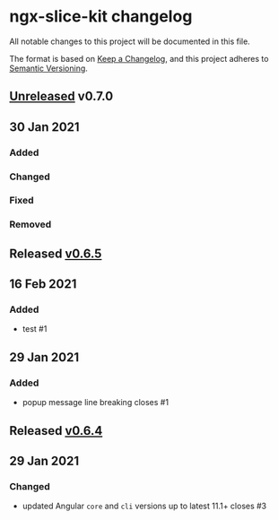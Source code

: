 # ngx-slice-kit changelog
All notable changes to this project will be documented in this file.

The format is based on [Keep a Changelog](https://keepachangelog.com/en/1.0.0/),
and this project adheres to [Semantic Versioning](https://semver.org/spec/v2.0.0.html).

## [Unreleased] v0.7.0

## 30 Jan 2021
### Added

### Changed

### Fixed

### Removed

## Released [v0.6.5]

## 16 Feb 2021
### Added
- test #1

## 29 Jan 2021
### Added
- popup message line breaking closes #1


## Released [v0.6.4]

## 29 Jan 2021

### Changed
- updated Angular `core` and `cli` versions up to latest 11.1+ closes #3


[Unreleased]: https://github.com/rovergulf/ngx-slice-kit/v0.6.4...main
[v0.7.0]: https://github.com/rovergulf/ngx-slice-kit/compare/v0.6.4...v0.7.0
[v0.6.5]: https://github.com/rovergulf/ngx-slice-kit/compare/v0.6.4...v0.6.5
[v0.6.4]: https://github.com/rovergulf/ngx-slice-kit/tree/v0.6.4
